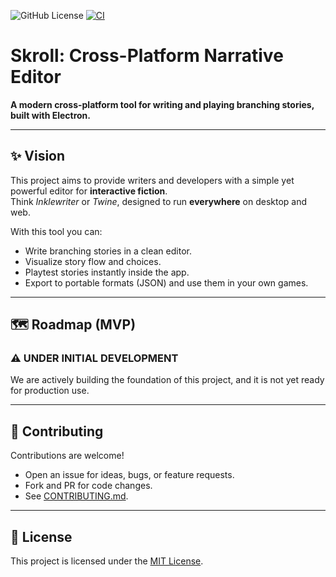 ![GitHub License](https://img.shields.io/github/license/abianche/skroll) 
[![CI](https://github.com/abianche/skroll/actions/workflows/ci.yml/badge.svg)](https://github.com/abianche/skroll/actions/workflows/ci.yml)

# Skroll: Cross-Platform Narrative Editor

**A modern cross-platform tool for writing and playing branching stories, built with Electron.**

---

## ✨ Vision
This project aims to provide writers and developers with a simple yet powerful editor for **interactive fiction**.  
Think *Inklewriter* or *Twine*, designed to run **everywhere** on desktop and web.  

With this tool you can:
- Write branching stories in a clean editor.
- Visualize story flow and choices.
- Playtest stories instantly inside the app.
- Export to portable formats (JSON) and use them in your own games.

---

## 🗺 Roadmap (MVP)

### ⚠️ **UNDER INITIAL DEVELOPMENT**

We are actively building the foundation of this project, and it is not yet ready for production use.

---

## 🤝 Contributing
Contributions are welcome!  
- Open an issue for ideas, bugs, or feature requests.  
- Fork and PR for code changes.  
- See [CONTRIBUTING.md](CONTRIBUTING.md).  

---

## 📄 License
This project is licensed under the [MIT License](LICENSE).  
